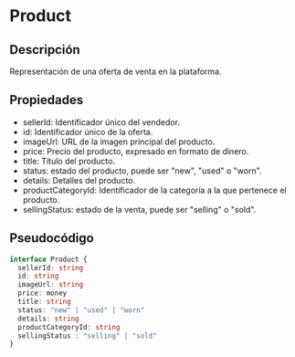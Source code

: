 # Product

## Descripción
Representación de una oferta de venta en la plataforma.

## Propiedades
* sellerId: Identificador único del vendedor.
* id: Identificador único de la oferta.
* imageUrl: URL de la imagen principal del producto.
* price: Precio del producto, expresado en formato de dinero.
* title: Título del producto.
* status: estado del producto, puede ser "new", "used" o "worn".
* details: Detalles del producto.
* productCategoryId: Identificador de la categoría a la que pertenece el producto.
* sellingStatus: estado de la venta, puede ser "selling" o "sold".

## Pseudocódigo
```typescript
interface Product {
  sellerId: string
  id: string
  imageUrl: string
  price: money
  title: string
  status: "new" | "used" | "worn"
  details: string
  productCategoryId: string
  sellingStatus : "selling" | "sold"
}
```
